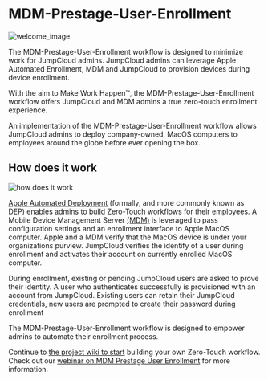 # MDM-Prestage-User-Enrollment

![welcome_image](https://github.com/TheJumpCloud/MDM-Prestage-User-Enrollment/wiki/images/MDM%20Prestage%20User%20Enrollment%20Banner%20(1).png)

The MDM-Prestage-User-Enrollment workflow is designed to minimize work for JumpCloud admins. JumpCloud admins can leverage Apple Automated Enrollment, MDM and JumpCloud to provision devices during device enrollment.

With the aim to Make Work Happen&trade;, the MDM-Prestage-User-Enrollment workflow offers JumpCloud and MDM admins a true zero-touch enrollment experience.

An implementation of the MDM-Prestage-User-Enrollment workflow allows JumpCloud admins to deploy company-owned, MacOS computers to employees around the globe before ever opening the box.

## How does it work

![how does it work](https://github.com/TheJumpCloud/MDM-Prestage-User-Enrollment/wiki/images/MDM%20Prestage%20User%20Enrollment%20workflow.png)

[Apple Automated Deployment](https://support.apple.com/en-us/HT204142) (formally, and more commonly known as DEP) enables admins to build Zero-Touch workflows for their employees. A Mobile Device Management Server [(MDM)](https://support.apple.com/en-us/HT207516) is leveraged to pass configuration settings and an enrollment interface to Apple MacOS computer. Apple and a MDM verify that the MacOS device is under your organizations purview. JumpCloud verifies the identify of a user during enrollment and activates their account on currently enrolled MacOS computer.

During enrollment, existing or pending JumpCloud users are asked to prove their identity. A user who authenticates successfully is provisioned with an account from JumpCloud. Existing users can retain their JumpCloud credentials, new users are prompted to create their password during enrollment

The MDM-Prestage-User-Enrollment workflow is designed to empower admins to automate their enrollment process.

Continue to [the project wiki to start](https://github.com/TheJumpCloud/MDM-Prestage-User-Enrollment/wiki/Getting-Started) building your own Zero-Touch workflow. Check out our [webinar on MDM Prestage User Enrollment](https://jumpcloud.com/resources/using-jumpcloud-for-zero-touch-mdm-enrollment) for more information.
